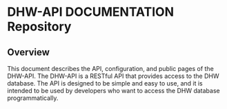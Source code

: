 # DHW-API DOCUMENTATION Repository

## Overview
This document describes the API, configuration, and public pages of the DHW-API. 
The DHW-API is a RESTful API that provides access to the DHW database. 
The API is designed to be simple and easy to use, and it is intended to be used by developers who want to access the DHW database programmatically.

